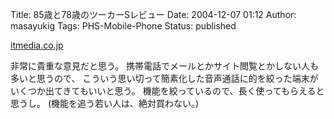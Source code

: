Title: 85歳と78歳のツーカーSレビュー
Date: 2004-12-07 01:12
Author: masayukig
Tags: PHS-Mobile-Phone
Status: published

[itmedia.co.jp](http://www.itmedia.co.jp/mobile/articles/0412/03/news092.html)

非常に貴重な意見だと思う。
携帯電話でメールとかサイト閲覧とかしない人も多いと思うので、
こういう思い切って簡素化した音声通話に的を絞った端末が
いくつか出てきてもいいと思う。
機能を絞っているので、長く使ってもらえると思うし。
(機能を追う若い人は、絶対買わない。)
